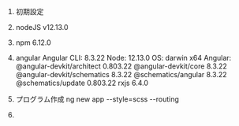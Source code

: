1. 初期設定

2. nodeJS v12.13.0

3. npm 6.12.0   

4. angular
Angular CLI: 8.3.22
Node: 12.13.0
OS: darwin x64
Angular:
@angular-devkit/architect    0.803.22
@angular-devkit/core         8.3.22
@angular-devkit/schematics   8.3.22
@schematics/angular          8.3.22
@schematics/update           0.803.22
rxjs                         6.4.0

5. プログラム作成
ng new app --style=scss --routing

6. 
